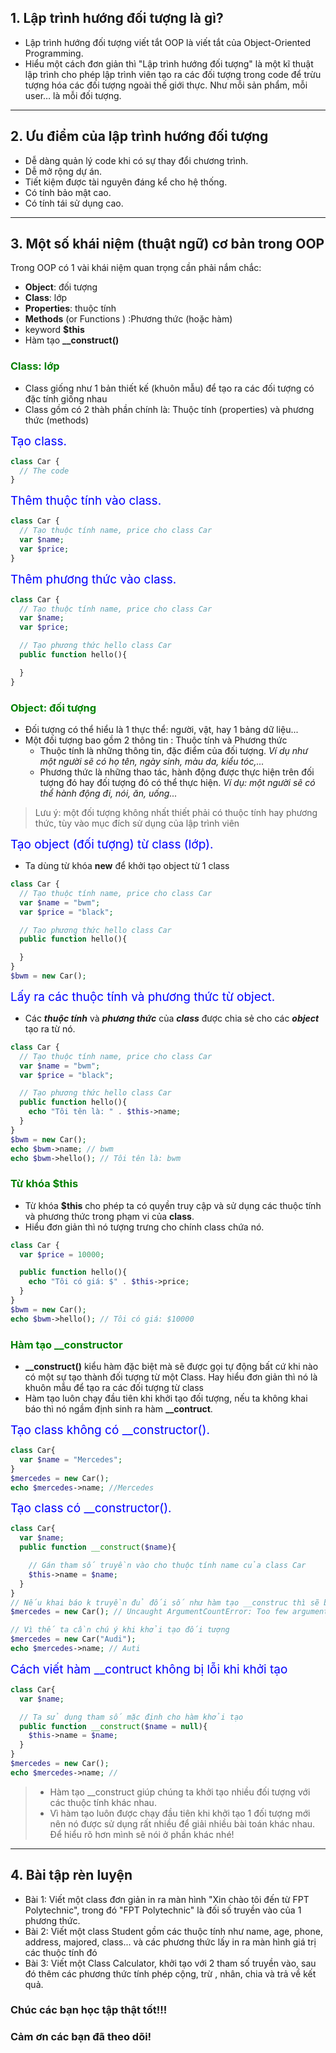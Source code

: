 ## 1. Lập trình hướng đối tượng là gì?

- Lập trình hướng đối tượng viết tắt OOP là viết tắt của Object-Oriented Programming.
- Hiểu một cách đơn giản thì "Lập trình hướng đối tượng" là một kĩ thuật lập trình cho phép lập trình viên tạo ra các đối tượng trong code để trừu tượng hóa các đối tượng ngoài thế giới thực. Như mỗi sản phẩm, mỗi user… là mỗi đối tượng.

---

## 2. Ưu điểm của lập trình hướng đối tượng

- Dễ dàng quản lý code khi có sự thay đổi chương trình.
- Dễ mở rộng dự án.
- Tiết kiệm được tài nguyên đáng kể cho hệ thống.
- Có tính bảo mật cao.
- Có tính tái sử dụng cao.

---

## 3. Một số khái niệm (thuật ngữ) cơ bản trong OOP

Trong OOP có 1 vài khái niệm quan trọng cần phải nắm chắc:

- **Object**: đối tượng
- **Class**: lớp
- **Properties**: thuộc tính
- **Methods** (or Functions ) :Phương thức (hoặc hàm)
- keyword **$this**
- Hàm tạo **\_\_construct()**

### <span style="color:green">Class: lớp</span>

- Class giống như 1 bản thiết kế (khuôn mẫu) để tạo ra các đối tượng có đặc tính giống nhau
- Class gồm có 2 thàh phần chính là: Thuộc tính (properties) và phương thức (methods)

<span style="color:blue; font-size:19px">Tạo class.</span>

```php
class Car {
  // The code
}
```

<span style="color:blue; font-size:19px">Thêm thuộc tính vào class.</span>

```php
class Car {
  // Tạo thuộc tính name, price cho class Car
  var $name;
  var $price;
}
```

<span style="color:blue; font-size:19px">Thêm phương thức vào class.</span>

```php
class Car {
  // Tạo thuộc tính name, price cho class Car
  var $name;
  var $price;

  // Tạo phương thức hello class Car
  public function hello(){

  }
}
```

### <span style="color:green">Object: đối tượng</span>

- Đối tượng có thể hiểu là 1 thực thể: người, vật, hay 1 bảng dữ liệu...
- Một đối tượng bao gồm 2 thông tin : Thuộc tính và Phương thức
  - Thuộc tính là những thông tin, đặc điểm của đối tượng. _Ví dụ như một người sẽ có họ tên, ngày sinh, màu da, kiểu tóc,..._
  - Phương thức là những thao tác, hành động được thực hiện trên đối tượng đó hay đối tượng đó có thể thực hiện. _Ví dụ: một người sẽ có thể hành động đi, nói, ăn, uống..._

> Lưu ý: một đối tượng không nhất thiết phải có thuộc tính hay phương thức, tùy vào mục đích sử dụng của lập trình viên

<span style="color:blue; font-size:19px">Tạo object (đối tượng) từ class (lớp).</span>

- Ta dùng từ khóa **new** để khởi tạo object từ 1 class

```php
class Car {
  // Tạo thuộc tính name, price cho class Car
  var $name = "bwm";
  var $price = "black";

  // Tạo phương thức hello class Car
  public function hello(){

  }
}
$bwm = new Car();
```

<span style="color:blue; font-size:19px">Lấy ra các thuộc tính và phương thức từ object.</span>

- Các **_thuộc tính_** và **_phương thức_** của **_class_** được chia sẻ cho các **_object_** tạo ra từ nó.

```php
class Car {
  // Tạo thuộc tính name, price cho class Car
  var $name = "bwm";
  var $price = "black";

  // Tạo phương thức hello class Car
  public function hello(){
    echo "Tôi tên là: " . $this->name;
  }
}
$bwm = new Car();
echo $bwm->name; // bwm
echo $bwm->hello(); // Tôi tên là: bwm
```

### <span style="color:green">Từ khóa $this</span>

- Từ khóa **$this** cho phép ta có quyền truy cập và sử dụng các thuộc tính và phương thức trong phạm vi của **class**.
- Hiểu đơn giản thì nó tượng trưng cho chính class chứa nó.

```php
class Car {
  var $price = 10000;

  public function hello(){
    echo "Tôi có giá: $" . $this->price;
  }
}
$bwm = new Car();
echo $bwm->hello(); // Tôi có giá: $10000
```

### <span style="color:green">Hàm tạo \_\_constructor</span>

- **\_\_construct()** kiểu hàm đặc biệt mà sẽ được gọi tự động bất cứ khi nào có một sự tạo thành đối tượng từ một Class. Hay hiểu đơn giản thì nó là khuôn mẫu để tạo ra các đối tượng từ class
- Hàm tạo luôn chạy đầu tiên khi khởi tạo đối tượng, nếu ta không khai báo thì nó ngầm định sinh ra hàm **\_\_contruct**.

<span style="color:blue; font-size:19px">Tạo class không có \_\_constructor().</span>

```php
class Car{
  var $name = "Mercedes";
}
$mercedes = new Car();
echo $mercedes->name; //Mercedes
```

<span style="color:blue; font-size:19px">Tạo class có \_\_constructor().</span>

```php
class Car{
  var $name;
  public function __construct($name){

    // Gán tham số truyền vào cho thuộc tính name của class Car
    $this->name = $name;
  }
}
// Nếu khai báo k truyền đủ đối số như hàm tạo __construc thì sẽ báo lỗi
$mercedes = new Car(); // Uncaught ArgumentCountError: Too few arguments to function Car::__construct()

// Vì thế ta cần chú ý khi khởi tạo đối tượng
$mercedes = new Car("Audi");
echo $mercedes->name; // Auti
```

<span style="color:blue; font-size:19px">Cách viết hàm \_\_contruct không bị lỗi khi khởi tạo</span>

```php
class Car{
  var $name;

  // Ta sử dụng tham số mặc định cho hàm khởi tạo
  public function __construct($name = null){
    $this->name = $name;
  }
}
$mercedes = new Car();
echo $mercedes->name; //
```

> - Hàm tạo \_\_construct giúp chúng ta khởi tạo nhiều đối tượng với các thuộc tính khác nhau.
> - Vì hàm tạo luôn được chạy đầu tiên khi khởi tạo 1 đối tượng mới nên nó được sử dụng rất nhiều để giải nhiều bài toán khác nhau. Để hiểu rõ hơn mình sẽ nói ở phần khác nhé!

---

## 4. Bài tập rèn luyện

- Bài 1: Viết một class đơn giản in ra màn hình "Xin chào tôi đến từ FPT Polytechnic", trong đó "FPT Polytechnic" là đối số truyền vào của 1 phương thức.
- Bài 2: Viết một class Student gồm các thuộc tính như name, age, phone, address, majored, class... và các phương thức lấy in ra màn hình giá trị các thuộc tính đó
- Bài 3: Viết một Class Calculator, khởi tạo với 2 tham số truyền vào, sau đó thêm các phương thức tính phép cộng, trừ , nhân, chia và trả về kết quả.

### Chúc các bạn học tập thật tốt!!!

### Cảm ơn các bạn đã theo dõi!
